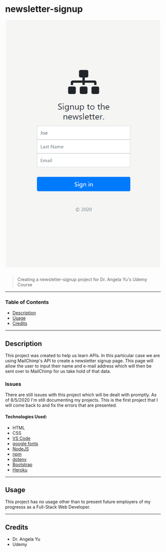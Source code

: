 # newsletter-signup
<img src="images/newsletter-signup.gif" alt="Markdown Preview" style="height: 800px; width:500px; display: block; margin-left: auto; margin-right: auto; margin-bottom: 30px;"/>

> Creating a newsletter-signup project for Dr. Angela Yu's Udemy Course
___

### Table of Contents

- [Description](#description)
- [Usage](#usage)
- [Credits](#credits)

___
## Description

This project was created to help us learn APIs. In this particular case we are using MailChimp's API to create a newsletter signup page. This page will allow the user to input their name and e-mail address which will then be sent over to MailChimp for us take hold of that data.

### Issues

There are still issues with this project which will be dealt with promptly. As of 8/5/2020 I'm still documenting my projects. This is the first project that I will come back to and fix the errors that are presented. 

#### Technologies Used:
- HTML
- CSS
- <a href="https://code.visualstudio.com">VS Code</a>
- <a href="https://fonts.google.com/">google fonts</a>
- <a href="https://nodejs.org/en/">NodeJS</a>
- <a href="https://www.npmjs.com/">npm</a>
- <a href="https://www.npmjs.com/package/dotenv">dotenv</a>
- <a href="https://getbootstrap.com/">Bootstrap</a>
- <a href="https://dashboard.heroku.com/apps">Heroku</a>

___
## Usage

This project has no usage other than to present future employers of my progresss as a Full-Stack Web Developer.

___
## Credits
- Dr. Angela Yu
- Udemy